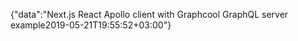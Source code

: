 {"data":"Next.js React Apollo client with Graphcool GraphQL server example2019-05-21T19:55:52+03:00"}

